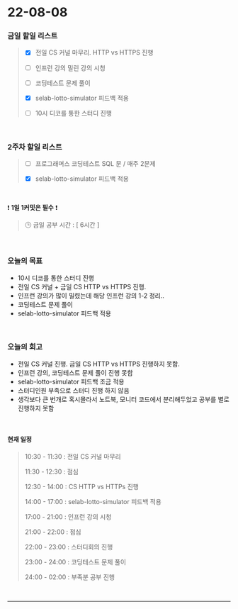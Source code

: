 # 22-08-08
 ### 금일 할일 리스트 
> - [x]  전일 CS 커널 마무리. HTTP vs HTTPS 진행
>
> - [ ]  인프런 강의 밀린 강의 시청
>
> - [ ]  코딩테스트 문제 풀이
>
> - [x]  selab-lotto-simulator 피드백 적용
>
> - [ ]  10시 디코를 통한 스터디 진행

<br/>

### 2주차 할일 리스트  

> - [ ]  프로그래머스 코딩테스트 SQL 문 / 매주 2문제  
>
> - [x]  selab-lotto-simulator 피드백 적용

<br/>

❗ **1일 1커밋은 필수** ❗
> 🕒 금일 공부 시간 :  [ 6시간 ]    
  
<br/>

### 오늘의 목표
- 10시 디코를 통한 스터디 진행
- 전일 CS 커널 + 금일 CS HTTP vs HTTPS 진행. 
- 인프런 강의가 많이 밀렸는데 해당 인프런 강의 1-2 정리..
- 코딩테스트 문제 풀이
- selab-lotto-simulator 피드백 적용

<br>

### 오늘의 회고
- 전일 CS 커널 진행. 금일 CS HTTP vs HTTPS 진행하지 못함. 
- 인프런 강의, 코딩테스트 문제 풀이 진행 못함
- selab-lotto-simulator 피드백 조금 적용
- 스터디인원 부족으로 스터디 진행 하지 않음
- 생각보다 큰 번개로 혹시몰라서 노트북, 모니터 코드에서 분리해두었고 공부를 별로 진행하지 못함

<br>

#### 현재 일정  
> 10:30 - 11:30 : 전일 CS 커널 마무리
>
> 11:30 - 12:30 : 점심
>
> 12:30 - 14:00 : CS HTTP vs HTTPs 진행
>
> 14:00 - 17:00 : selab-lotto-simulator 피드백 적용
>
> 17:00 - 21:00 : 인프런 강의 시청
>
> 21:00 - 22:00 : 점심
>
> 22:00 - 23:00 : 스터디회의 진행
>
> 23:00 - 24:00 : 코딩테스트 문제 풀이
>
> 24:00 - 02:00 : 부족분 공부 진행

<br/>

------------  